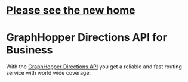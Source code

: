 # [Please see the new home](https://graphhopper.com/api/1/docs)

# GraphHopper Directions API for Business

With the [ GraphHopper Directions API](https://graphhopper.com/#directions-api) you get a reliable
 and fast routing service with world wide coverage. 

